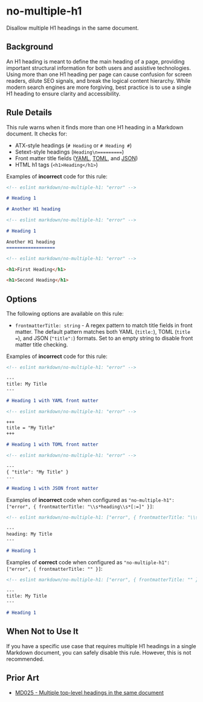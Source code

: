 # no-multiple-h1

Disallow multiple H1 headings in the same document.

## Background

An H1 heading is meant to define the main heading of a page, providing important structural information for both users and assistive technologies. Using more than one H1 heading per page can cause confusion for screen readers, dilute SEO signals, and break the logical content hierarchy. While modern search engines are more forgiving, best practice is to use a single H1 heading to ensure clarity and accessibility.

## Rule Details

This rule warns when it finds more than one H1 heading in a Markdown document. It checks for:

- ATX-style headings (`# Heading` or `# Heading #`)
- Setext-style headings (`Heading\n=========`)
- Front matter title fields ([YAML](https://yaml.org/), [TOML](https://toml.io/en/), and [JSON](https://developer.mozilla.org/en-US/docs/Learn_web_development/Core/Scripting/JSON))
- HTML h1 tags (`<h1>Heading</h1>`)

Examples of **incorrect** code for this rule:

```markdown
<!-- eslint markdown/no-multiple-h1: "error" -->

# Heading 1

# Another H1 heading
```

```markdown
<!-- eslint markdown/no-multiple-h1: "error" -->

# Heading 1

Another H1 heading
==================
```

```markdown
<!-- eslint markdown/no-multiple-h1: "error" -->

<h1>First Heading</h1>

<h1>Second Heading</h1>
```

## Options

The following options are available on this rule:

* `frontmatterTitle: string` - A regex pattern to match title fields in front matter. The default pattern matches both YAML (`title:`), TOML (`title =`), and JSON (`"title":`) formats. Set to an empty string to disable front matter title checking.

Examples of **incorrect** code for this rule:

```markdown
<!-- eslint markdown/no-multiple-h1: "error" -->

---
title: My Title
---

# Heading 1 with YAML front matter
```

```markdown
<!-- eslint markdown/no-multiple-h1: "error" -->

+++
title = "My Title"
+++

# Heading 1 with TOML front matter
```

```markdown
<!-- eslint markdown/no-multiple-h1: "error" -->

---
{ "title": "My Title" }
---

# Heading 1 with JSON front matter
```

Examples of **incorrect** code when configured as `"no-multiple-h1": ["error", { frontmatterTitle: "\\s*heading\\s*[:=]" }]`:

```markdown
<!-- eslint markdown/no-multiple-h1: ["error", { frontmatterTitle: "\\s*heading\\s*[:=]" }] -->

---
heading: My Title
---

# Heading 1
```

Examples of **correct** code when configured as `"no-multiple-h1": ["error", { frontmatterTitle: "" }]`:

```markdown
<!-- eslint markdown/no-multiple-h1: ["error", { frontmatterTitle: "" }] -->

---
title: My Title
---

# Heading 1
```

## When Not to Use It

If you have a specific use case that requires multiple H1 headings in a single Markdown document, you can safely disable this rule. However, this is not recommended.

## Prior Art

* [MD025 - Multiple top-level headings in the same document](https://github.com/DavidAnson/markdownlint/blob/main/doc/md025.md)